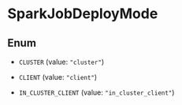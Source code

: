 

# SparkJobDeployMode

## Enum


* `CLUSTER` (value: `"cluster"`)

* `CLIENT` (value: `"client"`)

* `IN_CLUSTER_CLIENT` (value: `"in_cluster_client"`)



